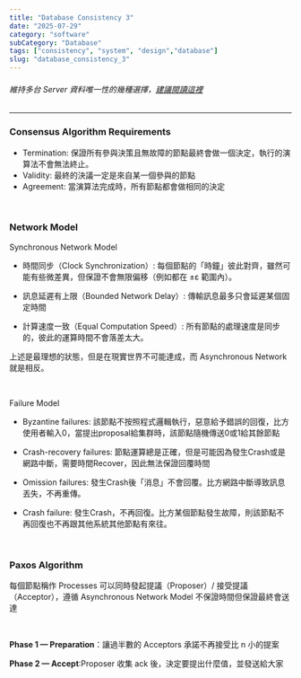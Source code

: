 ```yaml
---
title: "Database Consistency 3"
date: "2025-07-29"
category: "software"
subCategory: "Database"
tags: ["consistency", "system", "design","database"]
slug: "database_consistency_3"
---
```

###### 維持多台 Server 資料唯一性的幾種選擇，[建議閱讀這裡](https://ithelp.ithome.com.tw/articles/10217086)

---

### Consensus Algorithm Requirements

- Termination: 保證所有參與決策且無故障的節點最終會做一個決定，執行的演算法不會無法終止。
- Validity: 最終的決議一定是來自某一個參與的節點
- Agreement: 當演算法完成時，所有節點都會做相同的決定

<br>

### Network Model

Synchronous Network Model

- 時間同步（Clock Synchronization）: 每個節點的「時鐘」彼此對齊，雖然可能有些微差異，但保證不會無限偏移（例如都在 ±ε 範圍內）。

- 訊息延遲有上限（Bounded Network Delay）: 傳輸訊息最多只會延遲某個固定時間

- 計算速度一致（Equal Computation Speed）: 所有節點的處理速度是同步的，彼此的運算時間不會落差太大。

上述是最理想的狀態，但是在現實世界不可能達成，而 Asynchronous Network 就是相反。

<br>

Failure Model

- Byzantine failures: 該節點不按照程式邏輯執行，惡意給予錯誤的回復，比方使用者輸入0，當提出proposal給集群時，該節點隨機傳送0或1給其餘節點

- Crash-recovery failures: 節點運算總是正確，但是可能因為發生Crash或是網路中斷，需要時間Recover，因此無法保證回覆時間

- Omission failures: 發生Crash後「消息」不會回覆。比方網路中斷導致訊息丟失，不再重傳。

- Crash failure: 發生Crash，不再回復。比方某個節點發生故障，則該節點不再回復也不再跟其他系統其他節點有來往。

<br>

### Paxos Algorithm

每個節點稱作 Processes 可以同時發起提議（Proposer）/ 接受提議（Acceptor），遵循 Asynchronous Network Model 不保證時間但保證最終會送達

<br>

**Phase 1 — Preparation**：讓過半數的 Acceptors 承諾不再接受比 n 小的提案

**Phase 2 — Accept**:Proposer 收集 ack 後，決定要提出什麼值，並發送給大家